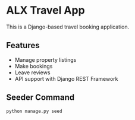 # ALX Travel App

This is a Django-based travel booking application.

## Features
- Manage property listings
- Make bookings
- Leave reviews
- API support with Django REST Framework

## Seeder Command
```bash
python manage.py seed

